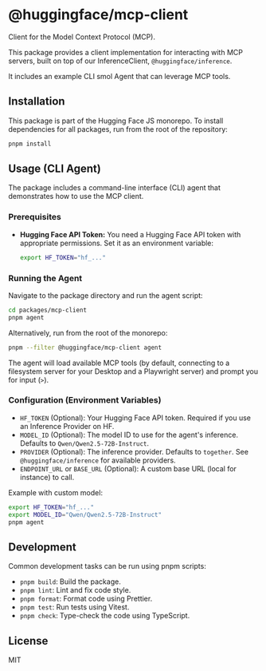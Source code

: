 # @huggingface/mcp-client

Client for the Model Context Protocol (MCP).

This package provides a client implementation for interacting with MCP servers, built on top of our InferenceClient, `@huggingface/inference`.

It includes an example CLI smol Agent that can leverage MCP tools.

## Installation

This package is part of the Hugging Face JS monorepo. To install dependencies for all packages, run from the root of the repository:

```bash
pnpm install
```

## Usage (CLI Agent)

The package includes a command-line interface (CLI) agent that demonstrates how to use the MCP client.

### Prerequisites

*   **Hugging Face API Token:** You need a Hugging Face API token with appropriate permissions. Set it as an environment variable:
    ```bash
    export HF_TOKEN="hf_..."
    ```

### Running the Agent

Navigate to the package directory and run the agent script:

```bash
cd packages/mcp-client
pnpm agent
```

Alternatively, run from the root of the monorepo:

```bash
pnpm --filter @huggingface/mcp-client agent
```

The agent will load available MCP tools (by default, connecting to a filesystem server for your Desktop and a Playwright server) and prompt you for input (`>`).

### Configuration (Environment Variables)

*   `HF_TOKEN` (Optional): Your Hugging Face API token. Required if you use an Inference Provider on HF.
*   `MODEL_ID` (Optional): The model ID to use for the agent's inference. Defaults to `Qwen/Qwen2.5-72B-Instruct`.
*   `PROVIDER` (Optional): The inference provider. Defaults to `together`. See `@huggingface/inference` for available providers.
*   `ENDPOINT_URL` or `BASE_URL` (Optional): A custom base URL (local for instance) to call.

Example with custom model:

```bash
export HF_TOKEN="hf_..."
export MODEL_ID="Qwen/Qwen2.5-72B-Instruct"
pnpm agent
```

## Development

Common development tasks can be run using pnpm scripts:

*   `pnpm build`: Build the package.
*   `pnpm lint`: Lint and fix code style.
*   `pnpm format`: Format code using Prettier.
*   `pnpm test`: Run tests using Vitest.
*   `pnpm check`: Type-check the code using TypeScript.

## License

MIT
